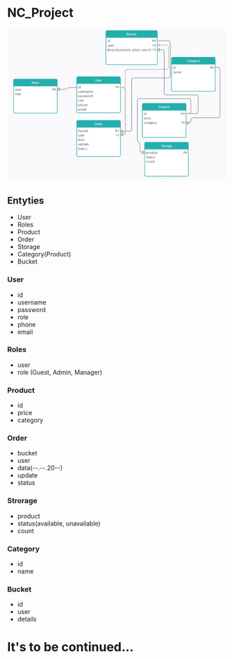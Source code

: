 # NC_Project

![Entyties](https://github.com/Aliluev/NC_Project/blob/main/Entyties.jpg)

## Entyties
* User
* Roles
* Product
* Order
* Storage
* Category(Product)
* Bucket

### User
* id
* username
* password
* role
* phone
* email

### Roles
* user
* role (Guest, Admin, Manager)

### Product 
* id
* price
* category

### Order
* bucket
* user
* data(--.--.20--)
* update
* status

### Strorage
* product
* status(available, unavailable)
* count

### Category
* id
* name 

### Bucket
* id
* user
* details



# It's to be continued...
